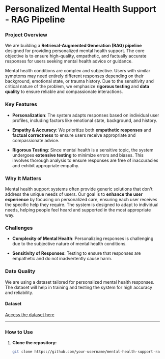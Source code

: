 # Personalized Mental Health Support - RAG Pipeline

### Project Overview

We are building a **Retrieval-Augmented Generation (RAG) pipeline** designed for providing personalized mental health support. The core objective is to ensure high-quality, empathetic, and factually accurate responses for users seeking mental health advice or guidance.

Mental health conditions are complex and subjective. Users with similar symptoms may need entirely different responses depending on their background, emotional state, or trauma history. Due to the sensitivity and critical nature of the problem, we emphasize **rigorous testing** and **data quality** to ensure reliable and compassionate interactions.

### Key Features

- **Personalization**: The system adapts responses based on individual user profiles, including factors like emotional state, background, and history.
  
- **Empathy & Accuracy**: We prioritize both **empathetic responses** and **factual correctness** to ensure users receive appropriate and compassionate advice.

- **Rigorous Testing**: Since mental health is a sensitive topic, the system undergoes **extensive testing** to minimize errors and biases. This involves thorough analysis to ensure responses are free of inaccuracies and exhibit appropriate empathy.

### Why It Matters

Mental health support systems often provide generic solutions that don't address the unique needs of users. Our goal is to **enhance the user experience** by focusing on personalized care, ensuring each user receives the specific help they require. The system is designed to adapt to individual needs, helping people feel heard and supported in the most appropriate way.

### Challenges

- **Complexity of Mental Health**: Personalizing responses is challenging due to the subjective nature of mental health conditions.
  
- **Sensitivity of Responses**: Testing to ensure that responses are empathetic and do not inadvertently cause harm.

### Data Quality

We are using a dataset tailored for personalized mental health responses. The dataset will help in training and testing the system for high accuracy and reliability.

#### Dataset
[Access the dataset here](Link)

---

### How to Use

1. **Clone the repository:**

   ```bash
   git clone https://github.com/your-username/mental-health-support-rag.git
